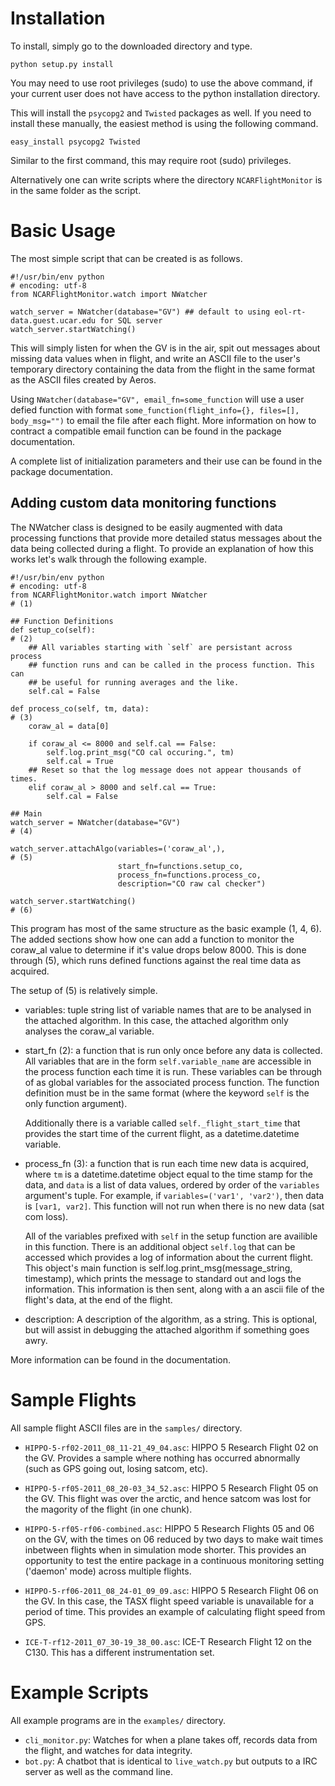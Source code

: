 Installation
============

To install, simply go to the downloaded directory and type.

    python setup.py install

You may need to use root privileges (sudo) to use the above command, if your
current user does not have access to the python installation directory.

This will install the `psycopg2` and `Twisted` packages as well. If you need
to install these manually, the easiest method is using the following command.

    easy_install psycopg2 Twisted

Similar to the first command, this may require root (sudo) privileges.

Alternatively one can write scripts where the directory `NCARFlightMonitor` is
in the same folder as the script.


Basic Usage
===========

The most simple script that can be created is as follows.

    #!/usr/bin/env python
    # encoding: utf-8
    from NCARFlightMonitor.watch import NWatcher

    watch_server = NWatcher(database="GV") ## default to using eol-rt-data.guest.ucar.edu for SQL server
    watch_server.startWatching()

This will simply listen for when the GV is in the air, spit out messages about
missing data values when in flight, and write an ASCII file to the user's
temporary directory containing the data from the flight in the same format as
the ASCII files created by Aeros.

Using `NWatcher(database="GV", email_fn=some_function` will use a user defied
function with format `some_function(flight_info={}, files=[], body_msg="")`
to email the file after each flight. More information on how to contract a
compatible email function can be found in the package documentation.

A complete list of initialization parameters and their use can be found in the
package documentation.


Adding custom data monitoring functions
---------------------------------------

The NWatcher class is designed to be easily augmented with data processing
functions that provide more detailed status messages about the data being
collected during a flight. To provide an explanation of how this works let's
walk through the following example.

    #!/usr/bin/env python
    # encoding: utf-8
    from NCARFlightMonitor.watch import NWatcher                          # (1)

    ## Function Definitions
    def setup_co(self):                                                   # (2)
        ## All variables starting with `self` are persistant across process
        ## function runs and can be called in the process function. This can
        ## be useful for running averages and the like.
        self.cal = False

    def process_co(self, tm, data):                                       # (3)
        coraw_al = data[0]

        if coraw_al <= 8000 and self.cal == False:
            self.log.print_msg("CO cal occuring.", tm)
            self.cal = True
        ## Reset so that the log message does not appear thousands of times.
        elif coraw_al > 8000 and self.cal == True:
            self.cal = False

    ## Main
    watch_server = NWatcher(database="GV")                                # (4)

    watch_server.attachAlgo(variables=('coraw_al',),                      # (5)
                            start_fn=functions.setup_co,
                            process_fn=functions.process_co,
                            description="CO raw cal checker")

    watch_server.startWatching()                                          # (6)

This program has most of the same structure as the basic example (1, 4, 6).
The added sections show how one can add a function to monitor the coraw\_al
value to determine if it's value drops below 8000. This is done through (5),
which runs defined functions against the real time data as acquired.

The setup of (5) is relatively simple.

  - variables: tuple string list of variable names that are to be analysed in
  the attached algorithm. In this case, the attached algorithm only analyses
  the coraw\_al variable.

  - start\_fn (2): a function that is run only once before any data is collected.
  All variables that are in the form `self.variable_name` are accessible in
  the process function each time it is run. These variables can be through
  of as global variables for the associated process function. The function
  definition must be in the same format (where the keyword `self` is the only
  function argument).

    Additionally there is a variable called `self._flight_start_time` that
    provides the start time of the current flight, as a datetime.datetime
    variable.

  - process\_fn (3): a function that is run each time new data is acquired,
  where `tm` is a datetime.datetime object equal to the time stamp for
  the data, and `data` is a list of data values, ordered by order of the
  `variables` argument's tuple. For example, if `variables=('var1', 'var2')`,
  then data is `[var1, var2]`. This function will not run when there is no new
  data (sat com loss).

    All of the variables prefixed with `self` in the setup function are
    availible in this function. There is an additional object `self.log` that
    can be accessed which provides a log of information about the current
    flight. This object's main function is self.log.print_msg(message_string,
    timestamp), which prints the message to standard out and logs the
    information. This information is then sent, along with a an ascii file of
    the flight's data, at the end of the flight.

  - description: A description of the algorithm, as a string. This is
  optional, but will assist in debugging the attached algorithm if something
  goes awry.

More information can be found in the documentation.


Sample Flights
==============

All sample flight ASCII files are in the `samples/` directory.


- `HIPPO-5-rf02-2011_08_11-21_49_04.asc`: HIPPO 5 Research Flight 02 on the
  GV. Provides a sample where nothing has occurred abnormally (such as GPS
  going out, losing satcom, etc).

- `HIPPO-5-rf05-2011_08_20-03_34_52.asc`: HIPPO 5 Research Flight 05 on the
  GV. This flight was over the arctic, and hence satcom was lost for the
  magority of the flight (in one chunk).

- `HIPPO-5-rf05-rf06-combined.asc`: HIPPO 5 Research Flights 05 and 06 on the
  GV, with the times on 06 reduced by two days to make wait times inbetween
  flights when in simulation mode shorter. This provides an opportunity to
  test the entire package in a continuous monitoring setting ('daemon' mode)
  across multiple flights.

- `HIPPO-5-rf06-2011_08_24-01_09_09.asc`: HIPPO 5 Research Flight 06 on the
  GV. In this case, the TASX flight speed variable is unavailable for a period
  of time. This provides an example of calculating flight speed from GPS.

- `ICE-T-rf12-2011_07_30-19_38_00.asc`: ICE-T Research Flight 12 on the C130.
  This has a different instrumentation set.


Example Scripts
===============

All example programs are in the `examples/` directory.


- `cli_monitor.py`: Watches for when a plane takes off, records data
  from the flight, and watches for data integrity.
- `bot.py`: A chatbot that is identical to `live_watch.py` but outputs
  to a IRC server as well as the command line.
